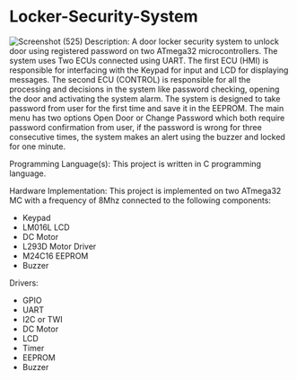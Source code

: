 # Locker-Security-System
![Screenshot (525)](https://user-images.githubusercontent.com/79065694/216328732-6244f2b3-2c1e-4ecf-955b-9968d7c61e1d.png)
Description:
A door locker security system to unlock door using registered password on two ATmega32 
microcontrollers.
The system uses Two ECUs connected using UART.
The first ECU (HMI) is responsible for interfacing with the Keypad for input and LCD for
displaying messages.
The second ECU (CONTROL) is responsible for all the processing and decisions in the system like 
password checking, opening the door and activating the system alarm.
The system is designed to take password from user for the first time and save it in the EEPROM.
The main menu has two options Open Door or Change Password which both require password 
confirmation from user, if the password is wrong for three consecutive times, the system makes 
an alert using the buzzer and locked for one minute.

Programming Language(s):
This project is written in C programming language.

Hardware Implementation:
This project is implemented on two ATmega32 MC with a frequency of 8Mhz connected to the 
following components:
  - Keypad
  - LM016L LCD
  - DC Motor
  - L293D Motor Driver
  - M24C16 EEPROM
  - Buzzer

Drivers:
  - GPIO
  - UART
  - I2C or TWI
  - DC Motor
  - LCD
  - Timer
  - EEPROM
  - Buzzer
